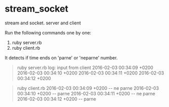 # stream_socket
stream and socket. server and client

Run the following commands one by one:
1) ruby server.rb
2) ruby client.rb

It detects if time ends on 'parne' or 'neparne' number.

> ruby server.rb 
log: input from client
2016-02-03 00:34:09 +0200
2016-02-03 00:34:10 +0200
2016-02-03 00:34:11 +0200
2016-02-03 00:34:12 +0200

> ruby client.rb
2016-02-03 00:34:09 +0200 -- ne parne
2016-02-03 00:34:10 +0200 -- parne
2016-02-03 00:34:11 +0200 -- ne parne
2016-02-03 00:34:12 +0200 -- parne
